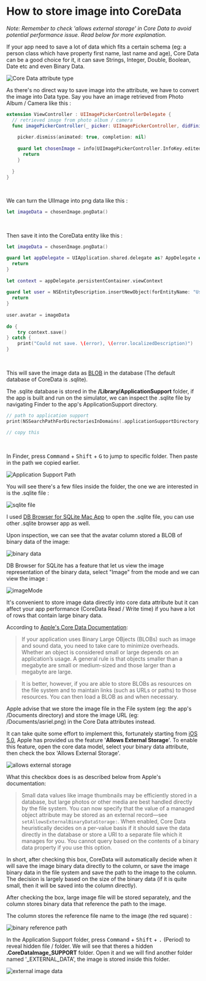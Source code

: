# How to store image into CoreData

*Note: Remember to check 'allows external storage' in Core Data to avoid potential performance issue. Read below for more explanation.*



If your app need to save a lot of data which fits a certain schema (eg: a person class which have property first name, last name and age), Core Data can be a good choice for it, it can save Strings, Integer, Double, Boolean, Date etc and even Binary Data.



![Core Data attribute type](https://iosimage.s3.amazonaws.com/2019/56-store-image-coredata/dataType.png)



As there's no direct way to save image into the attribute, we have to convert the image into Data type. Say you have an image retrieved from Photo Album / Camera like this : 

```swift
extension ViewController : UIImagePickerControllerDelegate {
  // retrieved image from photo album / camera
  func imagePickerController(_ picker: UIImagePickerController, didFinishPickingMediaWithInfo info: [UIImagePickerController.InfoKey : Any]) {
        
    picker.dismiss(animated: true, completion: nil)
        
    guard let chosenImage = info[UIImagePickerController.InfoKey.editedImage] as? UIImage else {
      return
    }
     
  }
}
```

<br>



We can turn the UIImage into png data like this :

```swift
let imageData = chosenImage.pngData()
```

<br>



Then save it into the CoreData entity like this : 

```swift
let imageData = chosenImage.pngData()

guard let appDelegate = UIApplication.shared.delegate as? AppDelegate else {
  return
}
        
let context = appDelegate.persistentContainer.viewContext
        
guard let user = NSEntityDescription.insertNewObject(forEntityName: "User", into: context) as? User else {
  return
}
        
user.avatar = imageData
        
do {
    try context.save()
} catch {
    print("Could not save. \(error), \(error.localizedDescription)")
}
```

<br>



This will save the image data as [BLOB](https://en.wikipedia.org/wiki/Binary_large_object) in the database (The default database of CoreData is .sqlite).



The .sqlite database is stored in the **/Library/ApplicationSupport** folder, if the app is built and run on the simulator, we can inspect the .sqlite file by navigating Finder to the app's ApplicationSupport directory.

```swift
// path to application support
print(NSSearchPathForDirectoriesInDomains(.applicationSupportDirectory, .userDomainMask, true).last!);

// copy this
```

<br>



In Finder, press <kbd>Command</kbd> + <kbd>Shift</kbd> + <kbd>G</kbd> to jump to specific folder. Then paste in the path we copied earlier.

![Application Support Path](https://iosimage.s3.amazonaws.com/2019/56-store-image-coredata/appSupport.png)



You will see there's a few files inside the folder, the one we are interested in is the .sqlite file :

![sqlite file](https://iosimage.s3.amazonaws.com/2019/56-store-image-coredata/sqliteFile.png)



I used [DB Browser for SQLite Mac App](https://sqlitebrowser.org) to open the .sqlite file, you can use other .sqlite browser app as well.



Upon inspection, we can see that the avatar column stored a BLOB of binary data of the image:

![binary data](https://iosimage.s3.amazonaws.com/2019/56-store-image-coredata/binaryMode.png)



DB Browser for SQLite has a feature that let us view the image representation of the binary data, select "Image" from the mode and we can view the image :



![imageMode](https://iosimage.s3.amazonaws.com/2019/56-store-image-coredata/imageMode.png)





It's convenient to store image data directly into core data attribute but it can affect your app performance (CoreData Read / Write time) if you have a lot of rows that contain large binary data.



According to [Apple's Core Data Documentation](https://developer.apple.com/library/archive/documentation/Cocoa/Conceptual/CoreData/Performance.html#//apple_ref/doc/uid/TP40001075-CH25-SW11): 

> If your application uses Binary Large OBjects (BLOBs) such as image and sound data, you need to take care to minimize overheads. Whether an object is considered small or large depends on an application’s usage. A general rule is that objects smaller than a megabyte are small or medium-sized and those larger than a megabyte are large.



> It is better, however, if you are able to store BLOBs as resources on the file system and to maintain links (such as URLs or paths) to those resources. You can then load a BLOB as and when necessary. 



Apple advise that we store the image file in the File system (eg: the app's /Documents directory) and store the image URL (eg: /Documents/asriel.png)  in the Core Data attributes instead.



It can take quite some effort to implement this, fortunately starting from [iOS 5.0](https://developer.apple.com/library/archive/releasenotes/DataManagement/RN-CoreData/index.html), Apple has provided us the feature '**Allows External Storage**'. To enable this feature, open the core data model, select your binary data attribute, then check the box 'Allows External Storage'.



![allows external storage](https://iosimage.s3.amazonaws.com/2019/56-store-image-coredata/allowsExternal.png)



What this checkbox does is as described below from Apple's documentation:  

> Small data values like image thumbnails may be efficiently stored in a database, but large photos or other media are best handled directly by the file system. You can now specify that the value of a managed object attribute may be stored as an external record—see `setAllowsExternalBinaryDataStorage:`. When enabled, Core Data heuristically decides on a per-value basis if it should save the data directly in the database or store a URI to a separate file which it manages for you. You cannot query based on the contents of a binary data property if you use this option.



In short, after checking this box, CoreData will automatically decide when it will save the image binary data directly to the column, or save the image binary data in the file system and save the path to the image to the column. The decision is largely based on the size of the binary data (if it is quite small, then it will be saved into the column directly).



After checking the box, large image file will be stored separately, and the column stores binary data that reference the path to the image.



The column stores the reference file name to the image (the red square) :

![binary reference path](https://iosimage.s3.amazonaws.com/2019/56-store-image-coredata/binaryPath.png)



In the Application Support folder, press <kbd>Command</kbd> + <kbd>Shift</kbd> + <kbd>.</kbd> (Period) to reveal hidden file / folder. We will see that theres a hidden **.CoreDataImage_SUPPORT** folder. Open it and we will find another folder named '_EXTERNAL_DATA', the image is stored inside this folder.



![external image data](https://iosimage.s3.amazonaws.com/2019/56-store-image-coredata/imageDataa.png)



<div class="post-subscribe">
    <script async data-uid="444e484e10" src="https://f.convertkit.com/444e484e10/75994f2863.js"></script>
</div>







